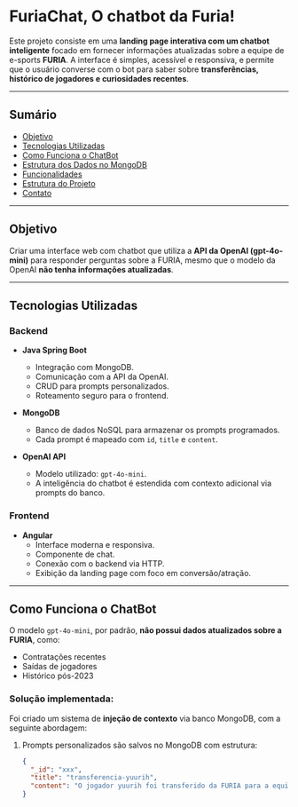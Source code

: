 # FuriaChat, O chatbot da Furia!

Este projeto consiste em uma **landing page interativa com um chatbot inteligente** focado em fornecer informações atualizadas sobre a equipe de e-sports **FURIA**. A interface é simples, acessível e responsiva, e permite que o usuário converse com o bot para saber sobre **transferências, histórico de jogadores e curiosidades recentes**.

---

## Sumário

- [Objetivo](#-objetivo)
- [Tecnologias Utilizadas](#-tecnologias-utilizadas)
- [Como Funciona o ChatBot](#-como-funciona-o-chatbot)
- [Estrutura dos Dados no MongoDB](#️-estrutura-dos-dados-no-mongodb)
- [Funcionalidades](#-funcionalidades)
- [Estrutura do Projeto](#-estrutura-do-projeto)
- [Contato](#-contato)

---

## Objetivo

Criar uma interface web com chatbot que utiliza a **API da OpenAI (gpt-4o-mini)** para responder perguntas sobre a FURIA, mesmo que o modelo da OpenAI **não tenha informações atualizadas**.

---

## Tecnologias Utilizadas

### Backend

- **Java Spring Boot**
  - Integração com MongoDB.
  - Comunicação com a API da OpenAI.
  - CRUD para prompts personalizados.
  - Roteamento seguro para o frontend.

- **MongoDB**
  - Banco de dados NoSQL para armazenar os prompts programados.
  - Cada prompt é mapeado com `id`, `title` e `content`.

- **OpenAI API**
  - Modelo utilizado: `gpt-4o-mini`.
  - A inteligência do chatbot é estendida com contexto adicional via prompts do banco.

### Frontend

- **Angular**
  - Interface moderna e responsiva.
  - Componente de chat.
  - Conexão com o backend via HTTP.
  - Exibição da landing page com foco em conversão/atração.

---

## Como Funciona o ChatBot

O modelo `gpt-4o-mini`, por padrão, **não possui dados atualizados sobre a FURIA**, como:
- Contratações recentes
- Saídas de jogadores
- Histórico pós-2023

### Solução implementada:

Foi criado um sistema de **injeção de contexto** via banco MongoDB, com a seguinte abordagem:

1. Prompts personalizados são salvos no MongoDB com estrutura:
   ```json
   {
     "_id": "xxx",
     "title": "transferencia-yuurih",
     "content": "O jogador yuurih foi transferido da FURIA para a equipe X em março de 2025..."
   }
